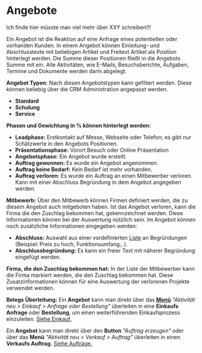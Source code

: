 # Angebote

Ich finde hier müsste man viel mehr über XXY schreiben!!!

Ein Angebot ist die Reaktion auf eine Anfrage eines potentiellen oder vorhanden Kunden. In einem Angebot können Einleitung- und Abschlusstexte mit beliebigen Artikel und Freitext Artikel als Position hinterlegt werden. Die Summe dieser Positionen fließt in die Angebots Summe mit ein. Alle Aktivitäten, wie E-Mails, Besuchsberichte, Aufgaben, Termine und Dokumente werden darin abgelegt.

**Angebot Typen:** Nach diesen Angebotstypen kann gefiltert werden. Diese können beliebig über die CRM Administration angepasst werden.
- **Standard**
- **Schulung**
- **Service**

**Phasen und Gewichtung in % können hinterlegt werden:**
- **Leadphase:** Erstkontakt auf Messe, Webseite oder Telefon; es gibt nur Schätzwerte in den Angebots Positionen.
- **Präsentationsphase:** Vorort Besuch oder Online Präsentation
- **Angebotsphase:** Ein Angebot wurde erstellt.
- **Auftrag gewonnen:** Es wurde ein Angebot angenommen.
- **Auftrag keine Bedarf:** Kein Bedarf ist mehr vorhanden.
- **Auftrag verloren:** Es wurde ein Auftrag an einen Mitbewerber verloren. Kann mit einer Abschluss Begründung in dem Angebot angegeben werden.

**Mitbewerb:** Über den Mitbewerb können Firmen definiert werden, die zu diesem Angebot auch mitgeboten haben. 
Ist das Angebot verloren, kann die Firma die den Zuschlag bekommen hat, gekennzeichnet werden. Diese Informationen können bei der Auswertung nützlich sein.
Im Angebot können noch zusätzliche Informationen eingegeben werden:
- **Abschluss:** Auswahl aus einer vordefinierten [Liste](Verkauf.md) an Begründungen (Beispiel: Preis zu hoch, Funktionsumfang,..).
- **Abschlussbegründung:** Es kann ein freier Text mit näherer Begründung eingefügt werden.

**Firma, die den Zuschlag bekommen hat:** In der Liste der Mitbewerber kann die Firma markiert werden, die den Zuschlag bekommen hat.
Diese Zusatzinformationen können für eine Auswertung der verlorenen Projekte verwendet werden.

**Belegs Überleitung:**
Ein **Angebot** kann man direkt über das [**Menü**](Verkauf.md) *"Aktivität neu > Einkauf > Anfrage oder Bestellung"* überleiten in eine **Einkaufs Anfrage** oder **Bestellung**, um einen weiterführenden Einkaufsprozess einzuleiten. [Siehe Einkauf.](Verkauf.md)

Ein **Angebot** kann man direkt über den **Button** *"Auftrag erzeugen"* oder über das **Menü** *"Aktivität neu > Verkauf > Auftrag"* überleiten in einen **Verkaufs Auftrag.** [Siehe Aufträge.](Verkauf.md)
